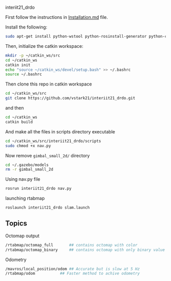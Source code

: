 ﻿interiit21_drdo

First follow the instructions in [Installation.md](Installation.md) file.

Install the following:

```sh
sudo apt-get install python-wstool python-rosinstall-generator python-catkin-tools
```

Then, initialize the catkin workspace:

```sh
mkdir -p ~/catkin_ws/src
cd ~/catkin_ws
catkin init
echo "source ~/catkin_ws/devel/setup.bash" >> ~/.bashrc
source ~/.bashrc
```

Then clone this repo in catkin workspace

```sh
cd ~/catkin_ws/src
git clone https://github.com/vstark21/interiit21_drdo.git
```

and then

```sh
cd ~/catkin_ws
catkin build
```

And make all the files in scripts directory executable

```sh
cd ~/catkin_ws/src/interiit21_drdo/scripts
sudo chmod +x nav.py
```

Now remove `gimbal_small_2d/` directory

```sh
cd ~/.gazebo/models
rm -r gimbal_small_2d
```

Using nav.py file

```sh
rosrun interiit21_drdo nav.py
```


launching rtabmap
```sh
roslaunch interiit21_drdo slam.launch
```

## Topics

Octomap output
```bash
/rtabmap/octomap_full		## contains octomap with color
/rtabmap/octomap_binary		## contains octomap with only binary value
```

Odometry
```bash
/mavros/local_position/odom	## Accurate but is slow at 5 Hz
/rtabmap/odom			## Faster method to achive odometry
```
